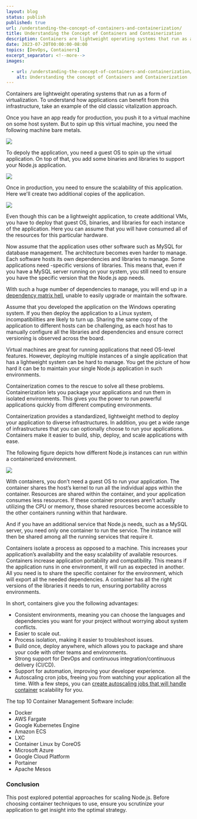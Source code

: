 ```yaml
---
layout: blog
status: publish
published: true
url: /understanding-the-concept-of-containers-and-containerization/
title: Understanding the Concept of Containers and Containerization
description: Containers are lightweight operating systems that run as a form of virtualization.  To understand how applications can benefit from this infrastructure, take an example of the old classic vitalization approach.
date: 2023-07-20T00:00:00-08:00
topics: [DevOps, Containers]
excerpt_separator: <!--more-->
images:

  - url: /understanding-the-concept-of-containers-and-containerization/hero.png
    alt: Understanding the concept of Containers and Containerization
---
```

Containers are lightweight operating systems that run as a form of virtualization.  To understand how applications can benefit from this infrastructure, take an example of the old classic vitalization approach.
<!--more-->

Once you have an app ready for production, you push it to a virtual machine on some host system. But to spin up this virtual machine, you need the following machine bare metals.

![](/understanding-the-concept-of-containers-and-containerization/baremetals.png)

To depoly the application, you need a guest OS to spin up the virtual application. On top of that, you add some binaries and libraries to support your Node.js application.

![](/understanding-the-concept-of-containers-and-containerization/node-virtul.png)

Once in production, you need to ensure the scalability of this application. Here we'll create two additional copies of the application.

![](/understanding-the-concept-of-containers-and-containerization/guestvms.png)

Even though this can be a lightweight application, to create additional VMs, you have to deploy that guest OS, binaries, and libraries for each instance of the application. Here you can assume that you will have consumed all of the resources for this particular hardware.

Now assume that the application uses other software such as MySQL for database management. The architecture becomes even harder to manage. Each software hosts its own dependencies and libraries to manage. Some applications need -specific versions of libraries. This means that, even if you have a MySQL server running on your system, you still need to ensure you have the specific version that the Node.js app needs.

With such a huge number of dependencies to manage, you will end up in a [dependency matrix hell](https://sdtimes.com/containers/stuck-new-devops-matrix-hell/), unable to easily upgrade or maintain the software.

Assume that you developed the application on the Windows operating system. If you then deploy the application to a Linux system, incompatibilities are likely to turn up. Sharing the same copy of the application to different hosts can be challenging, as each host has to manually configure all the libraries and dependencies and ensure correct versioning is observed across the board.

Virtual machines are great for running applications that need OS-level features. However, deploying multiple instances of a single application that has a lightweight system can be hard to manage. You get the picture of how hard it can be to maintain your single Node.js application in such environments.

Containerization comes to the rescue to solve all these problems. Containerization lets you package your applications and run them in isolated environments. This gives you the power to run powerful applications quickly from different computing environments. 

Containerization provides a standardized, lightweight method to deploy your application to diverse infrastructures. In addition, you get a wide range of infrastructures that you can optionally choose to run your applications. Containers make it easier to build, ship, deploy, and scale applications with ease.

The following figure depicts how different Node.js instances can run within a containerized environment.

![](/understanding-the-concept-of-containers-and-containerization/container.png)

With containers, you don’t need a guest OS to run your application. The container shares the host’s kernel to run all the individual apps within the container. Resources are shared within the container, and your application consumes less resources. If these container processes aren't actually utilizing the CPU or memory, those shared resources become accessible to the other containers running within that hardware.

And if you have an additional service that Node.js needs, such as a MySQL server, you need only one container to run the service. The instance will then be shared among all the running services that require it.

Containers isolate a process as opposed to a machine. This increases your application’s availability and the easy scalability of available resources. Containers increase application portability and compatibility. This means if the application runs in one environment, it will run as expected in another. All you need is to share the specific container for the environment, which will export all the needed dependencies. A container has all the right versions of the libraries it needs to run, ensuring portability across environments.

In short, containers give you the following advantages:

- Consistent environments, meaning you can choose the languages and dependencies you want for your project without worrying about system conflicts.
- Easier to scale out.
- Process isolation, making it easier to troubleshoot issues.
- Build once, deploy anywhere, which allows you to package and share your code with other teams and environments.
- Strong support for DevOps and continuous integration/continuous delivery (CI/CD).
- Support for automation, improving your developer experience.
- Autoscaling cron jobs, freeing you from watching your application all the time. With a few steps, you can [create autoscaling jobs that will handle container](https://techbeacon.com/enterprise-it/scaling-containers-essential-guide-container-clusters) scalability for you.


The top 10 Container Management Software include:

- Docker
- AWS Fargate
- Google Kubernetes Engine
- Amazon ECS
- LXC
- Container Linux by CoreOS
- Microsoft Azure
- Google Cloud Platform
- Portainer
- Apache Mesos

### Conclusion

This post explored potential approaches for scaling Node.js. Before choosing container techniques to use, ensure you scrutinize your application to get insight into the optimal strategy.